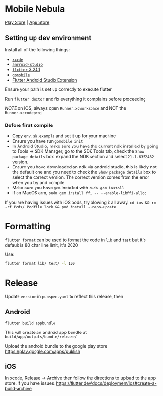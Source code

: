 # Mobile Nebula

[Play Store](https://play.google.com/store/apps/details?id=net.defined.mobile_nebula&hl=en_US&gl=US) | [App Store](https://apps.apple.com/us/app/mobile-nebula/id1509587936)

## Setting up dev environment

Install all of the following things:

- [`xcode`](https://apps.apple.com/us/app/xcode/)
- [`android-studio`](https://developer.android.com/studio)
- [`flutter` 3.24.1](https://docs.flutter.dev/get-started/install)
- [`gomobile`](https://pkg.go.dev/golang.org/x/mobile/cmd/gomobile)
- [Flutter Android Studio Extension](https://docs.flutter.dev/get-started/editor?tab=androidstudio)

Ensure your path is set up correctly to execute flutter

Run `flutter doctor` and fix everything it complains before proceeding

*NOTE* on iOS, always open `Runner.xcworkspace` and NOT the `Runner.xccodeproj`

### Before first compile

- Copy `env.sh.example` and set it up for your machine
- Ensure you have run `gomobile init`
- In Android Studio, make sure you have the current ndk installed by going to Tools -> SDK Manager, go to the SDK Tools tab, check the `Show package details` box, expand the NDK section and select `21.1.6352462` version.
- Ensure you have downloaded an ndk via android studio, this is likely not the default one and you need to check the
  `Show package details` box to select the correct version. The correct version comes from the error when you try and compile
- Make sure you have `gem` installed with `sudo gem install`
- If on MacOS arm, `sudo gem install ffi -- --enable-libffi-alloc`

If you are having issues with iOS pods, try blowing it all away! `cd ios && rm -rf Pods/ Podfile.lock && pod install --repo-update`

# Formatting

`flutter format` can be used to format the code in `lib` and `test` but it's default is 80 char line limit, it's 2020

Use:
```sh
flutter format lib/ test/ -l 120
```

# Release

Update `version` in `pubspec.yaml` to reflect this release, then

## Android

`flutter build appbundle`

This will create an android app bundle at `build/app/outputs/bundle/release/`

Upload the android bundle to the google play store https://play.google.com/apps/publish

## iOS

In xcode, Release -> Archive then follow the directions to upload to the app store. If you have issues, https://flutter.dev/docs/deployment/ios#create-a-build-archive
